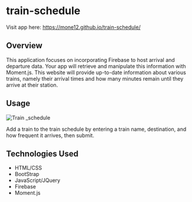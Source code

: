 # train-schedule
Visit app here: https://mone12.github.io/train-schedule/
## Overview 
This application focuses on incorporating Firebase to host arrival and departure data. Your app will retrieve and manipulate this information with Moment.js. This website will provide up-to-date information about various trains, namely their arrival times and how many minutes remain until they arrive at their station.

## Usage

![Train _schedule](https://user-images.githubusercontent.com/54917461/83932644-cf979580-a758-11ea-83c0-89f291afe6a3.png)

Add a train to the train schedule by entering a train name, destination, and how frequent it arrives, then submit.
## Technologies Used 
* HTML/CSS
* BootStrap
* JavaScript/JQuery
* Firebase
* Moment.js

